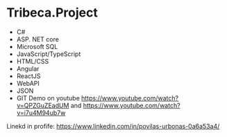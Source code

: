 # Tribeca.Project
* C#
* ASP. NET core
* Microsoft SQL
* JavaScript/TypeScript
* HTML/CSS
* Angular
* ReactJS
* WebAPI
* JSON
* GIT 
Demo on youtube 
https://www.youtube.com/watch?v=QPZGuZEadUM
and 
https://www.youtube.com/watch?v=i7u4M94ub7w

Linekd in profife:
https://www.linkedin.com/in/povilas-urbonas-0a6a53a4/
